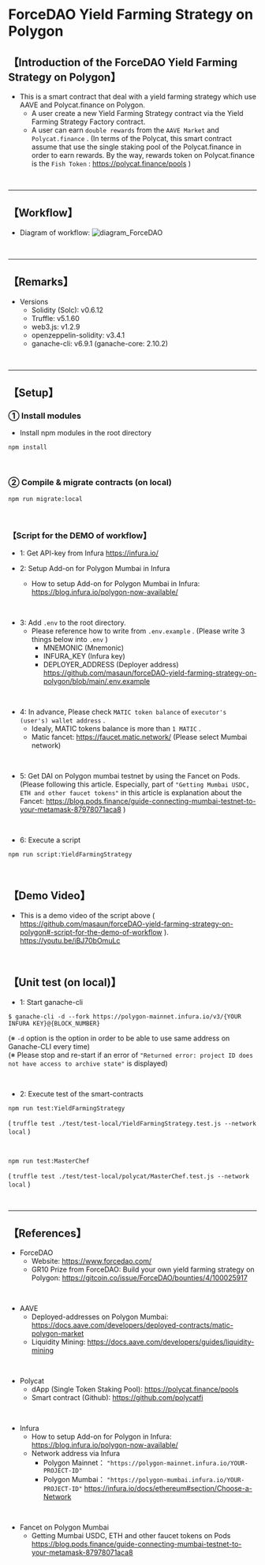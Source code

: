 # ForceDAO Yield Farming Strategy on Polygon
## 【Introduction of the ForceDAO Yield Farming Strategy on Polygon】
- This is a smart contract that deal with a yield farming strategy which use AAVE and Polycat.finance on Polygon.
  - A user create a new Yield Farming Strategy contract via the Yield Farming Strategy Factory contract.
  - A user can earn `double rewards` from the `AAVE Market` and `Polycat.finance` .
    (In terms of the Polycat, this smart contract assume that use the single staking pool of the Polycat.finance in order to earn rewards. By the way, rewards token on Polycat.finance is the `Fish Token` : https://polycat.finance/pools )

&nbsp;

***

## 【Workflow】
- Diagram of workflow: 
  ![diagram_ForceDAO](https://user-images.githubusercontent.com/19357502/124762179-963de480-df6d-11eb-95fe-0e58fc46030f.jpg)

&nbsp;

***

## 【Remarks】
- Versions
  - Solidity (Solc): v0.6.12
  - Truffle: v5.1.60
  - web3.js: v1.2.9
  - openzeppelin-solidity: v3.4.1
  - ganache-cli: v6.9.1 (ganache-core: 2.10.2)


&nbsp;

***

## 【Setup】
### ① Install modules
- Install npm modules in the root directory
```
npm install
```

<br>

### ② Compile & migrate contracts (on local)
```
npm run migrate:local
```

<br>

### 【Script for the DEMO of workflow】
- 1: Get API-key from Infura
https://infura.io/

- 2: Setup Add-on for Polygon Mumbai in Infura
  - How to setup Add-on for Polygon Mumbai in Infura: https://blog.infura.io/polygon-now-available/

<br>

- 3: Add `.env` to the root directory.
  - Please reference how to write from `.env.example` . (Please write 3 things below into `.env` )
    - MNEMONIC (Mnemonic)  
    - INFURA_KEY (Infura key)  
    - DEPLOYER_ADDRESS (Deployer address)  
      https://github.com/masaun/forceDAO-yield-farming-strategy-on-polygon/blob/main/.env.example

<br>

- 4: In advance, Please check `MATIC token balance` of `executor's (user's) wallet address` .
  - Idealy, MATIC tokens balance is more than `1 MATIC` .
  - Matic fancet: https://faucet.matic.network/ (Please select Mumbai network)

<br>

- 5: Get DAI on Polygon mumbai testnet by using the Fancet on Pods.
    (Please following this article. Especially, part of `"Getting Mumbai USDC, ETH and other faucet tokens"` in this article is explanation about the Fancet: https://blog.pods.finance/guide-connecting-mumbai-testnet-to-your-metamask-87978071aca8 )

<br>

- 6: Execute a script
```
npm run script:YieldFarmingStrategy
```

<br>

## 【Demo Video】
- This is a demo video of the script above ( https://github.com/masaun/forceDAO-yield-farming-strategy-on-polygon#-script-for-the-demo-of-workflow ).
  https://youtu.be/iBJ70bOmuLc

<br>


## 【Unit test (on local)】
- 1: Start ganache-cli
```
$ ganache-cli -d --fork https://polygon-mainnet.infura.io/v3/{YOUR INFURA KEY}@{BLOCK_NUMBER}
```
(※ `-d` option is the option in order to be able to use same address on Ganache-CLI every time)  
(※ Please stop and re-start if an error of `"Returned error: project ID does not have access to archive state"` is displayed)  

<br>

- 2: Execute test of the smart-contracts
```
npm run test:YieldFarmingStrategy
```
( `truffle test ./test/test-local/YieldFarmingStrategy.test.js --network local` )  

<br>

```
npm run test:MasterChef
```
( `truffle test ./test/test-local/polycat/MasterChef.test.js --network local` )  

<br>

***

## 【References】
- ForceDAO
  - Website: https://www.forcedao.com/
  - GR10 Prize from ForceDAO: Build your own yield farming strategy on Polygon: https://gitcoin.co/issue/ForceDAO/bounties/4/100025917

<br>

- AAVE
  - Deployed-addresses on Polygon Mumbai: https://docs.aave.com/developers/deployed-contracts/matic-polygon-market
  - Liquidity Mining: https://docs.aave.com/developers/guides/liquidity-mining

<br>

- Polycat
  - dApp (Single Token Staking Pool): https://polycat.finance/pools 
  - Smart contract (Github): https://github.com/polycatfi

<br>

- Infura
  - How to setup Add-on for Polygon in Infura: https://blog.infura.io/polygon-now-available/
  - Network address via Infura
    - Polygon Mainnet： `"https://polygon-mainnet.infura.io/YOUR-PROJECT-ID"`
    - Polygon Mumbai： `"https://polygon-mumbai.infura.io/YOUR-PROJECT-ID"`
      https://infura.io/docs/ethereum#section/Choose-a-Network

<br>

- Fancet on Polygon Mumbai
  - Getting Mumbai USDC, ETH and other faucet tokens on Pods  
    https://blog.pods.finance/guide-connecting-mumbai-testnet-to-your-metamask-87978071aca8
